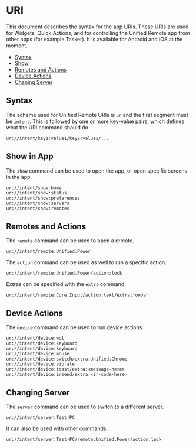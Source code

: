 
# URI
This document describes the syntax for the app URIs. These URIs are used for Widgets, Quick Actions, and for controlling
the Unified Remote app from other apps (for example Tasker). It is available for Android and iOS at the moment.

* [Syntax](#syntax)
* [Show](#show-in-app)
* [Remotes and Actions](#remotes-and-actions)
* [Device Actions](#device-actions)
* [Chaning Server](#changing-server)


## Syntax

The scheme used for Unified Remote URIs is ``ur`` and the first segment must be ``intent``. This is followed by one or more key-value pairs,
which defines what the URI command should do.

	ur://intent/key1:value1/key2:value2/...


## Show in App
The ``show`` command can be used to open the app, or open specific screens in the app.

	ur://intent/show:home
	ur://intent/show:status
	ur://intent/show:preferences
	ur://intent/show:servers
	ur://intent/show:remotes


## Remotes and Actions
The ``remote`` command can be used to open a remote.

	ur://intent/remote:Unified.Power

The ``action`` command can be used as well to run a specific action.

	ur://intent/remote:Unified.Power/action:lock

Extras can be specified with the ``extra`` command.

	ur://intent/remote:Core.Input/action:text/extra:foobar



## Device Actions
The ``device`` command can be used to run device actions.

	ur://intent/device:wol
	ur://intent/device:keyboard
	ur://intent/device:keyboard
	ur://intent/device:mouse
	ur://intent/device:switch/extra:Unified.Chrome
	ur://intent/device:vibrate
	ur://intent/device:toast/extra:<message-here>
	ur://intent/device:irsend/extra:<ir-code-here>


## Changing Server
The ``server`` command can be used to switch to a different server.

	ur://intent/server:Test-PC

It can also be used with other commands.

	ur://intent/server:Test-PC/remote:Unified.Power/action:lock